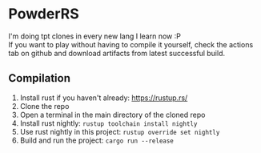 # PowderRS
I'm doing tpt clones in every new lang I learn now :P  
If you want to play without having to compile it yourself, check the actions tab on github and download artifacts from latest successful build. 
## Compilation
1. Install rust if you haven't already: https://rustup.rs/
2. Clone the repo
3. Open a terminal in the main directory of the cloned repo
4. Install rust nightly: `rustup toolchain install nightly`
5. Use rust nightly in this project: `rustup override set nightly`
6. Build and run the project: `cargo run --release`